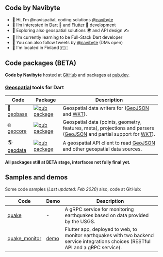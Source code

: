 ## Code by Navibyte

- 👋 Hi, I’m @navispatial, coding solutions [@navibyte](https://github.com/navibyte)
- 👀 I’m interested in [Dart](https://dart.dev/) 🎯 and [Flutter](https://flutter.dev/) 💙 development
- 🔭 Exploring also geospatial solutions 🌍 and API design ✍️
- 🌱 I’m currently learning to be Full-Stack Dart developer
- 📡 You can also follow tweets by [@navibyte](https://twitter.com/navibyte) (DMs open) 
- 🏡 I'm located in Finland 🇫🇮

## Code packages (BETA)

**Code by Navibyte** hosted at [GitHub](https://github.com/navibyte) and packages at [pub.dev](https://pub.dev/publishers/navibyte.com/packages). 

### [Geospatial](https://github.com/navibyte/geospatial) tools for Dart

Code           | Package | Description 
-------------- | --------| -----------
:triangular_ruler: [geobase](https://github.com/navibyte/geospatial/tree/main/dart/geobase) | [![pub package](https://img.shields.io/pub/v/geobase.svg)](https://pub.dev/packages/geobase) | Geospatial data writers for ([GeoJSON](https://geojson.org/) and [WKT](https://en.wikipedia.org/wiki/Well-known_text_representation_of_geometry)).
:globe_with_meridians: [geocore](https://github.com/navibyte/geospatial/tree/main/dart/geocore) | [![pub package](https://img.shields.io/pub/v/geocore.svg)](https://pub.dev/packages/geocore) | Geospatial data (points, geometry, features, meta), projections and parsers ([GeoJSON](https://geojson.org/) and partial support for [WKT](https://en.wikipedia.org/wiki/Well-known_text_representation_of_geometry)).
:earth_americas: [geodata](https://github.com/navibyte/geospatial/tree/main/dart/geodata) | [![pub package](https://img.shields.io/pub/v/geodata.svg)](https://pub.dev/packages/geodata) | A geospatial API client to read [GeoJSON](https://geojson.org/) and other geospatial data sources. 

**All packages still at BETA stage, interfaces not fully final yet.** 


## Samples and demos

Some code samples (*Last updated: Feb 2020*) also, code at GitHub:

Code          | Demo | Description 
------------- | ---- | -----------
[quake](https://github.com/navibyte/quake) | - | A gRPC service for monitoring earthquakes based on data provided by the USGS.
[quake_monitor](https://github.com/navibyte/quake_monitor) | [demo](http://bit.ly/quake-monitor) | Flutter app, deployed to web, to monitor earthquakes with two backend service integrations choices (RESTful API and a gRPC service).
